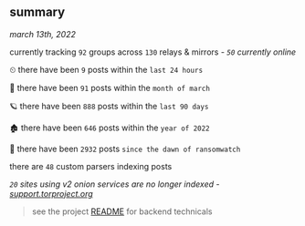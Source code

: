 
## summary
_march 13th, 2022_

currently tracking `92` groups across `130` relays & mirrors - _`50` currently online_

⏲ there have been `9` posts within the `last 24 hours`

🦈 there have been `91` posts within the `month of march`

🪐 there have been `888` posts within the `last 90 days`

🏚 there have been `646` posts within the `year of 2022`

🦕 there have been `2932` posts `since the dawn of ransomwatch`

there are `48` custom parsers indexing posts

_`20` sites using v2 onion services are no longer indexed - [support.torproject.org](https://support.torproject.org/onionservices/v2-deprecation/)_

> see the project [README](https://github.com/thetanz/ransomwatch#ransomwatch--) for backend technicals
